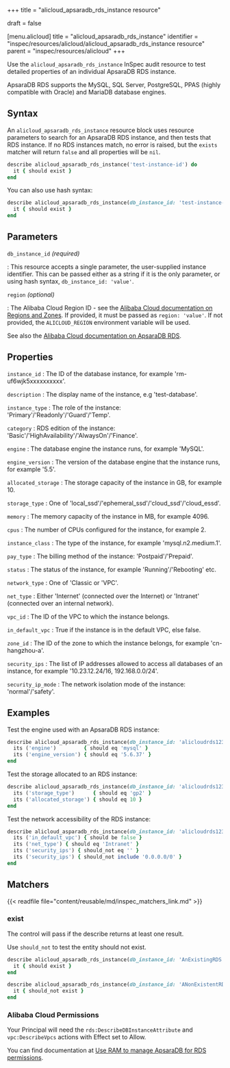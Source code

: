 +++
title = "alicloud_apsaradb_rds_instance resource"

draft = false


[menu.alicloud]
title = "alicloud_apsaradb_rds_instance"
identifier = "inspec/resources/alicloud/alicloud_apsaradb_rds_instance resource"
parent = "inspec/resources/alicloud"
+++

Use the `alicloud_apsaradb_rds_instance` InSpec audit resource to test detailed properties of an individual ApsaraDB RDS instance.

ApsaraDB RDS supports the MySQL, SQL Server, PostgreSQL, PPAS (highly compatible with Oracle) and MariaDB database engines.

## Syntax

An `alicloud_apsaradb_rds_instance` resource block uses resource parameters to search for an ApsaraDB RDS instance, and then tests that
RDS instance.  If no RDS instances match, no error is raised, but the `exists` matcher will return `false` and all properties will be `nil`.

```ruby
describe alicloud_apsaradb_rds_instance('test-instance-id') do
  it { should exist }
end
```

You can also use hash syntax:

```ruby
describe alicloud_apsaradb_rds_instance(db_instance_id: 'test-instance-id') do
  it { should exist }
end
```

## Parameters

`db_instance_id` _(required)_

: This resource accepts a single parameter, the user-supplied instance identifier.
  This can be passed either as a string if it is the only parameter, or using hash syntax, `db_instance_id: 'value'`.

`region` _(optional)_

: The Alibaba Cloud Region ID - see the [Alibaba Cloud documentation on Regions and Zones](https://www.alibabacloud.com/help/doc-detail/40654.htm).
  If provided, it must be passed as `region: 'value'`.
  If not provided, the `ALICLOUD_REGION` environment variable will be used.

See also the [Alibaba Cloud documentation on ApsaraDB RDS](https://www.alibabacloud.com/help/doc-detail/26092.htm).

## Properties

`instance_id`
: The ID of the database instance, for example 'rm-uf6wjk5xxxxxxxxxx'.

`description`
: The display name of the instance, e.g 'test-database'.

`instance_type`
: The role of the instance: 'Primary'/'Readonly'/'Guard'/'Temp'.

`category`
: RDS edition of the instance: 'Basic'/'HighAvailability'/'AlwaysOn'/'Finance'.

`engine`
: The database engine the instance runs, for example 'MySQL'.

`engine_version`
: The version of the database engine that the instance runs, for example '5.5'.

`allocated_storage`
: The storage capacity of the instance in GB, for example 10.

`storage_type`
: One of 'local_ssd'/'ephemeral_ssd'/'cloud_ssd'/'cloud_essd'.

`memory`
: The memory capacity of the instance in MB, for example 4096.

`cpus`
: The number of CPUs configured for the instance, for example 2.

`instance_class`
: The type of the instance, for example 'mysql.n2.medium.1'.

`pay_type`
: The billing method of the instance: 'Postpaid'/'Prepaid'.

`status`
: The status of the instance, for example 'Running'/'Rebooting' etc.

`network_type`
: One of 'Classic or 'VPC'.

`net_type`
: Either 'Internet' (connected over the Internet) or 'Intranet' (connected over an internal network).

`vpc_id`
: The ID of the VPC to which the instance belongs.

`in_default_vpc`
: True if the instance is in the default VPC, else false.

`zone_id`
: The ID of the zone to which the instance belongs, for example 'cn-hangzhou-a'.

`security_ips`
: The list of IP addresses allowed to access all databases of an instance, for example '10.23.12.24/16, 192.168.0.0/24'.

`security_ip_mode`
: The network isolation mode of the instance: 'normal'/'safety'.

## Examples

Test the engine used with an ApsaraDB RDS instance:

```ruby
describe alicloud_apsaradb_rds_instance(db_instance_id: 'alicloudrds123') do
  its ('engine')         { should eq 'mysql' }
  its ('engine_version') { should eq '5.6.37' }
end
```

Test the storage allocated to an RDS instance:

```ruby
describe alicloud_apsaradb_rds_instance(db_instance_id: 'alicloudrds123') do
  its ('storage_type')      { should eq 'gp2' }
  its ('allocated_storage') { should eq 10 }
end
```

Test the network accessibility of the RDS instance:

```ruby
describe alicloud_asparadb_rds_instance(db_instance_id: 'alicloudrds123') do
  its ('in_default_vpc') { should be false }
  its ('net_type') { should eq 'Intranet' }
  its ('security_ips') { should_not eq '' }
  its ('security_ips') { should_not include '0.0.0.0/0' }
end
```

## Matchers

{{< readfile file="content/reusable/md/inspec_matchers_link.md" >}}

### exist

The control will pass if the describe returns at least one result.

Use `should_not` to test the entity should not exist.

```ruby
describe alicloud_apsaradb_rds_instance(db_instance_id: 'AnExistingRDS') do
  it { should exist }
end
```

```ruby
describe alicloud_apsaradb_rds_instance(db_instance_id: 'ANonExistentRDS') do
  it { should_not exist }
end
```

### Alibaba Cloud Permissions

Your Principal will need the `rds:DescribeDBInstanceAttribute` and `vpc:DescribeVpcs` actions with Effect set to Allow.

You can find documentation at [Use RAM to manage ApsaraDB for RDS permissions](https://www.alibabacloud.com/help/doc-detail/58932.htm#section-rhd-4ll-5gb).
